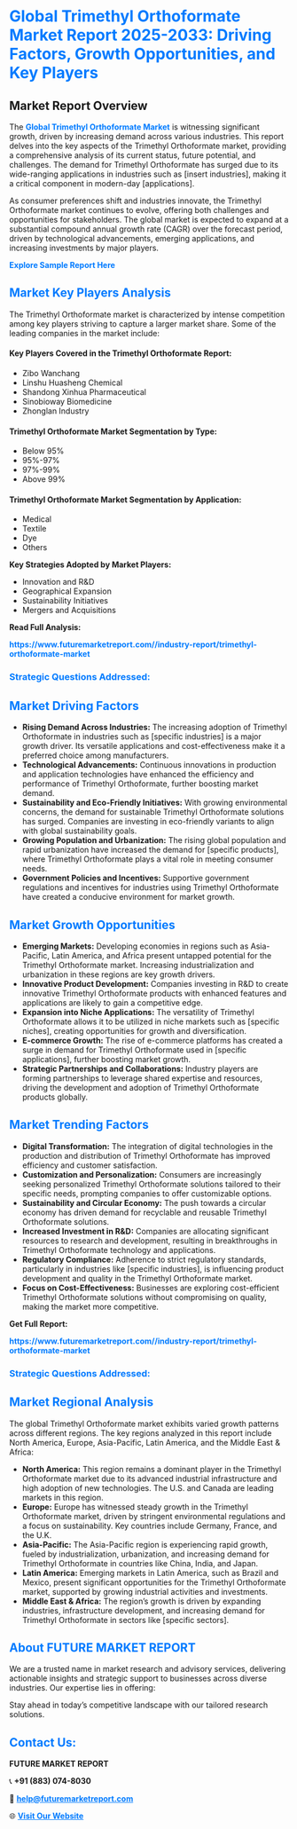 <h1 style="color: #007BFF;">Global Trimethyl Orthoformate Market Report 2025-2033: Driving Factors, Growth Opportunities, and Key Players</h1>

<section id="overview">
<h2>Market Report Overview</h2>
<p>The <a href="https://www.futuremarketreport.com//industry-report/trimethyl-orthoformate-market" style="color: #007BFF; text-decoration: none;"><strong>Global Trimethyl Orthoformate Market</strong></a> is witnessing significant growth, driven by increasing demand across various industries. This report delves into the key aspects of the Trimethyl Orthoformate market, providing a comprehensive analysis of its current status, future potential, and challenges. The demand for Trimethyl Orthoformate has surged due to its wide-ranging applications in industries such as [insert industries], making it a critical component in modern-day [applications].</p>
<p>As consumer preferences shift and industries innovate, the Trimethyl Orthoformate market continues to evolve, offering both challenges and opportunities for stakeholders. The global market is expected to expand at a substantial compound annual growth rate (CAGR) over the forecast period, driven by technological advancements, emerging applications, and increasing investments by major players.</p>
</section>

<section id="overview">
<p><a href="https://www.futuremarketreport.com//request-sample/reportId=52803" style="color: #007BFF; text-decoration: none;"><strong>Explore Sample Report Here</strong></a></p>
</section>

<section id="key-players">
<h2 style="color: #007BFF;">Market Key Players Analysis</h2>
<p>The Trimethyl Orthoformate market is characterized by intense competition among key players striving to capture a larger market share. Some of the leading companies in the market include:</p>
<h4>Key Players Covered in the Trimethyl Orthoformate Report:</h4>
<ul><li>Zibo Wanchang</li><li>Linshu Huasheng Chemical</li><li>Shandong Xinhua Pharmaceutical</li><li>Sinobioway Biomedicine</li><li>Zhonglan Industry</li></ul>
<h4>Trimethyl Orthoformate Market Segmentation by Type:</h4>
<ul><li>Below 95%</li><li>95%-97%</li><li>97%-99%</li><li>Above 99%</li></ul>

<h4>Trimethyl Orthoformate Market Segmentation by Application:</h4>
<ul><li>Medical</li><li>Textile</li><li>Dye</li><li>Others</li></ul>
<p><strong>Key Strategies Adopted by Market Players:</strong></p>
<ul>
<li>Innovation and R&D</li>
<li>Geographical Expansion</li>
<li>Sustainability Initiatives</li>
<li>Mergers and Acquisitions</li>
</ul>
</section>

<section>
<p><strong>Read Full Analysis: </strong></p><a href="https://www.futuremarketreport.com//industry-report/trimethyl-orthoformate-market" style="color: #007BFF; text-decoration: none;"><strong>https://www.futuremarketreport.com//industry-report/trimethyl-orthoformate-market</strong></a>
<h3 style="color: #007BFF;">Strategic Questions Addressed:</h3>
</section>

<section id="driving-factors">
<h2 style="color: #007BFF;">Market Driving Factors</h2>
<ul>
<li><strong>Rising Demand Across Industries:</strong> The increasing adoption of Trimethyl Orthoformate in industries such as [specific industries] is a major growth driver. Its versatile applications and cost-effectiveness make it a preferred choice among manufacturers.</li>
<li><strong>Technological Advancements:</strong> Continuous innovations in production and application technologies have enhanced the efficiency and performance of Trimethyl Orthoformate, further boosting market demand.</li>
<li><strong>Sustainability and Eco-Friendly Initiatives:</strong> With growing environmental concerns, the demand for sustainable Trimethyl Orthoformate solutions has surged. Companies are investing in eco-friendly variants to align with global sustainability goals.</li>
<li><strong>Growing Population and Urbanization:</strong> The rising global population and rapid urbanization have increased the demand for [specific products], where Trimethyl Orthoformate plays a vital role in meeting consumer needs.</li>
<li><strong>Government Policies and Incentives:</strong> Supportive government regulations and incentives for industries using Trimethyl Orthoformate have created a conducive environment for market growth.</li>
</ul>
</section>

<section id="growth-opportunities">
<h2 style="color: #007BFF;">Market Growth Opportunities</h2>
<ul>
<li><strong>Emerging Markets:</strong> Developing economies in regions such as Asia-Pacific, Latin America, and Africa present untapped potential for the Trimethyl Orthoformate market. Increasing industrialization and urbanization in these regions are key growth drivers.</li>
<li><strong>Innovative Product Development:</strong> Companies investing in R&D to create innovative Trimethyl Orthoformate products with enhanced features and applications are likely to gain a competitive edge.</li>
<li><strong>Expansion into Niche Applications:</strong> The versatility of Trimethyl Orthoformate allows it to be utilized in niche markets such as [specific niches], creating opportunities for growth and diversification.</li>
<li><strong>E-commerce Growth:</strong> The rise of e-commerce platforms has created a surge in demand for Trimethyl Orthoformate used in [specific applications], further boosting market growth.</li>
<li><strong>Strategic Partnerships and Collaborations:</strong> Industry players are forming partnerships to leverage shared expertise and resources, driving the development and adoption of Trimethyl Orthoformate products globally.</li>
</ul>
</section>

<section id="trending-factors">
<h2 style="color: #007BFF;">Market Trending Factors</h2>
<ul>
<li><strong>Digital Transformation:</strong> The integration of digital technologies in the production and distribution of Trimethyl Orthoformate has improved efficiency and customer satisfaction.</li>
<li><strong>Customization and Personalization:</strong> Consumers are increasingly seeking personalized Trimethyl Orthoformate solutions tailored to their specific needs, prompting companies to offer customizable options.</li>
<li><strong>Sustainability and Circular Economy:</strong> The push towards a circular economy has driven demand for recyclable and reusable Trimethyl Orthoformate solutions.</li>
<li><strong>Increased Investment in R&D:</strong> Companies are allocating significant resources to research and development, resulting in breakthroughs in Trimethyl Orthoformate technology and applications.</li>
<li><strong>Regulatory Compliance:</strong> Adherence to strict regulatory standards, particularly in industries like [specific industries], is influencing product development and quality in the Trimethyl Orthoformate market.</li>
<li><strong>Focus on Cost-Effectiveness:</strong> Businesses are exploring cost-efficient Trimethyl Orthoformate solutions without compromising on quality, making the market more competitive.</li>
</ul>
</section>

<section>
<p><strong>Get Full Report: </strong></p><a href="https://www.futuremarketreport.com//industry-report/trimethyl-orthoformate-market" style="color: #007BFF; text-decoration: none;"><strong>https://www.futuremarketreport.com//industry-report/trimethyl-orthoformate-market</strong></a>
<h3 style="color: #007BFF;">Strategic Questions Addressed:</h3>
</section>


<section id="regional-analysis">
<h2 style="color: #007BFF;">Market Regional Analysis</h2>
<p>The global Trimethyl Orthoformate market exhibits varied growth patterns across different regions. The key regions analyzed in this report include North America, Europe, Asia-Pacific, Latin America, and the Middle East & Africa:</p>
<ul>
<li><strong>North America:</strong> This region remains a dominant player in the Trimethyl Orthoformate market due to its advanced industrial infrastructure and high adoption of new technologies. The U.S. and Canada are leading markets in this region.</li>
<li><strong>Europe:</strong> Europe has witnessed steady growth in the Trimethyl Orthoformate market, driven by stringent environmental regulations and a focus on sustainability. Key countries include Germany, France, and the U.K.</li>
<li><strong>Asia-Pacific:</strong> The Asia-Pacific region is experiencing rapid growth, fueled by industrialization, urbanization, and increasing demand for Trimethyl Orthoformate in countries like China, India, and Japan.</li>
<li><strong>Latin America:</strong> Emerging markets in Latin America, such as Brazil and Mexico, present significant opportunities for the Trimethyl Orthoformate market, supported by growing industrial activities and investments.</li>
<li><strong>Middle East & Africa:</strong> The region’s growth is driven by expanding industries, infrastructure development, and increasing demand for Trimethyl Orthoformate in sectors like [specific sectors].</li>
</ul>
</section>

<footer>
<h2 style="color: #007BFF;">About FUTURE MARKET REPORT</h2>
<p>We are a trusted name in market research and advisory services, delivering actionable insights and strategic support to businesses across diverse industries. Our expertise lies in offering:</p>

<p>Stay ahead in today’s competitive landscape with our tailored research solutions.</p>

<h2 style="color: #007BFF;">Contact Us:</h2>
<p><strong>FUTURE MARKET REPORT</strong></p>
<p>📞 <strong>+91 (883) 074-8030</strong></p>
<p>📧 <strong><a href="mailto:help@futuremarketreport.com" style="color: #007BFF;">help@futuremarketreport.com</a></strong></p>
<p>🌐 <strong><a href="https://www.futuremarketreport.com/" style="color: #007BFF;">Visit Our Website</a></strong></p>
</footer>